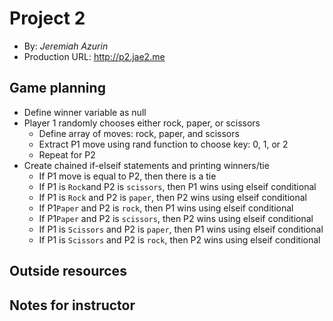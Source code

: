 # Project 2
+ By: *Jeremiah Azurin*
+ Production URL: <http://p2.jae2.me>

## Game planning
* Define winner variable as null
* Player 1 randomly chooses either rock, paper, or scissors
    * Define array of moves: rock, paper, and scissors
    * Extract P1 move using rand function to choose key: 0, 1, or 2
    * Repeat for P2 
* Create chained if-elseif statements and printing winners/tie
    * If P1 move is equal to P2, then there is a tie
    * If P1 is `Rock`and P2 is `scissors`, then P1 wins using elseif conditional
    * If P1 is `Rock` and P2 is `paper`, then P2 wins using elseif conditional
    * If P1`Paper` and P2 is `rock`, then P1 wins using elseif conditional
    * If P1`Paper` and P2 is `scissors`, then P2 wins using elseif conditional
    * If P1 is `Scissors` and P2 is `paper`, then P1 wins using elseif conditional
    * If P1 is `Scissors` and P2 is `rock`, then P2 wins using elseif conditional

## Outside resources

## Notes for instructor